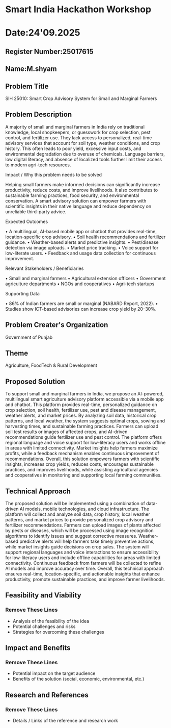 # Smart India Hackathon Workshop
# Date:24'09.2025
## Register Number:25017615
## Name:M.shyam
## Problem Title
SIH 25010: Smart Crop Advisory System for Small and Marginal Farmers
## Problem Description
A majority of small and marginal farmers in India rely on traditional knowledge, local shopkeepers, or guesswork for crop selection, pest control, and fertilizer use. They lack access to personalized, real-time advisory services that account for soil type, weather conditions, and crop history. This often leads to poor yield, excessive input costs, and environmental degradation due to overuse of chemicals. Language barriers, low digital literacy, and absence of localized tools further limit their access to modern agri-tech resources.

Impact / Why this problem needs to be solved

Helping small farmers make informed decisions can significantly increase productivity, reduce costs, and improve livelihoods. It also contributes to sustainable farming practices, food security, and environmental conservation. A smart advisory solution can empower farmers with scientific insights in their native language and reduce dependency on unreliable third-party advice.

Expected Outcomes

• A multilingual, AI-based mobile app or chatbot that provides real-time, location-specific crop advisory.
• Soil health recommendations and fertilizer guidance.
• Weather-based alerts and predictive insights.
• Pest/disease detection via image uploads.
• Market price tracking.
• Voice support for low-literate users.
• Feedback and usage data collection for continuous improvement.

Relevant Stakeholders / Beneficiaries

• Small and marginal farmers
• Agricultural extension officers
• Government agriculture departments
• NGOs and cooperatives
• Agri-tech startups

Supporting Data

• 86% of Indian farmers are small or marginal (NABARD Report, 2022).
• Studies show ICT-based advisories can increase crop yield by 20–30%.

## Problem Creater's Organization
Government of Punjab

## Theme
Agriculture, FoodTech & Rural Development

## Proposed Solution
To support small and marginal farmers in India, we propose an AI-powered, multilingual smart agriculture advisory platform accessible via a mobile app and chatbot. This platform provides real-time, personalized guidance on crop selection, soil health, fertilizer use, pest and disease management, weather alerts, and market prices. By analyzing soil data, historical crop patterns, and local weather, the system suggests optimal crops, sowing and harvesting times, and sustainable farming practices. Farmers can upload soil test results or images of affected crops, and AI-driven recommendations guide fertilizer use and pest control. The platform offers regional language and voice support for low-literacy users and works offline in areas with limited connectivity. Market insights help farmers maximize profits, while a feedback mechanism enables continuous improvement of recommendations. Overall, this solution empowers farmers with scientific insights, increases crop yields, reduces costs, encourages sustainable practices, and improves livelihoods, while assisting agricultural agencies and cooperatives in monitoring and supporting local farming communities.

## Technical Approach

The proposed solution will be implemented using a combination of data-driven AI models, mobile technologies, and cloud infrastructure. The platform will collect and analyze soil data, crop history, local weather patterns, and market prices to provide personalized crop advisory and fertilizer recommendations. Farmers can upload images of plants affected by pests or diseases, which will be processed using image recognition algorithms to identify issues and suggest corrective measures. Weather-based predictive alerts will help farmers take timely preventive actions, while market insights guide decisions on crop sales. The system will support regional languages and voice interactions to ensure accessibility for low-literacy users and include offline capabilities for areas with limited connectivity. Continuous feedback from farmers will be collected to refine AI models and improve accuracy over time. Overall, this technical approach ensures real-time, location-specific, and actionable insights that enhance productivity, promote sustainable practices, and improve farmer livelihoods.

## Feasibility and Viability
<h3>Remove These Lines</h3>
<ul><li>Analysis of the feasibility of the idea</li>
<li>Potential challenges and risks</li>
<li>Strategies for overcoming these challenges</li></ul>

## Impact and Benefits
<h3>Remove These Lines</h3>
<ul><li>Potential impact on the target audience</li>
<li>Benefits of the solution (social, economic, environmental, etc.)</li></ul>

## Research and References
<h3>Remove These Lines</h3>
<ul><li>Details / Links of the reference and research work</li></ul>
